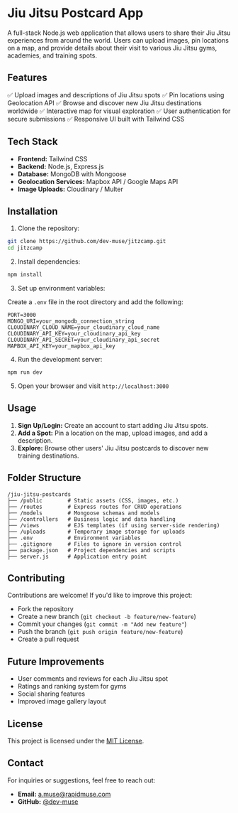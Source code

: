 # Jiu Jitsu Postcard App

A full-stack Node.js web application that allows users to share their Jiu Jitsu experiences from around the world. Users can upload images, pin locations on a map, and provide details about their visit to various Jiu Jitsu gyms, academies, and training spots.

## Features

✅ Upload images and descriptions of Jiu Jitsu spots
✅ Pin locations using Geolocation API
✅ Browse and discover new Jiu Jitsu destinations worldwide
✅ Interactive map for visual exploration
✅ User authentication for secure submissions
✅ Responsive UI built with Tailwind CSS

## Tech Stack

- **Frontend:** Tailwind CSS
- **Backend:** Node.js, Express.js
- **Database:** MongoDB with Mongoose
- **Geolocation Services:** Mapbox API / Google Maps API
- **Image Uploads:** Cloudinary / Multer

## Installation

1. Clone the repository:

```bash
git clone https://github.com/dev-muse/jitzcamp.git
cd jitzcamp
```

2. Install dependencies:

```bash
npm install
```

3. Set up environment variables:

Create a `.env` file in the root directory and add the following:

```
PORT=3000
MONGO_URI=your_mongodb_connection_string
CLOUDINARY_CLOUD_NAME=your_cloudinary_cloud_name
CLOUDINARY_API_KEY=your_cloudinary_api_key
CLOUDINARY_API_SECRET=your_cloudinary_api_secret
MAPBOX_API_KEY=your_mapbox_api_key
```

4. Run the development server:

```bash
npm run dev
```

5. Open your browser and visit `http://localhost:3000`

## Usage

1. **Sign Up/Login:** Create an account to start adding Jiu Jitsu spots.
2. **Add a Spot:** Pin a location on the map, upload images, and add a description.
3. **Explore:** Browse other users' Jiu Jitsu postcards to discover new training destinations.

## Folder Structure

```
/jiu-jitsu-postcards
├── /public        # Static assets (CSS, images, etc.)
├── /routes        # Express routes for CRUD operations
├── /models        # Mongoose schemas and models
├── /controllers   # Business logic and data handling
├── /views         # EJS templates (if using server-side rendering)
├── /uploads       # Temporary image storage for uploads
├── .env           # Environment variables
├── .gitignore     # Files to ignore in version control
├── package.json   # Project dependencies and scripts
├── server.js      # Application entry point
```

## Contributing

Contributions are welcome! If you'd like to improve this project:
- Fork the repository
- Create a new branch (`git checkout -b feature/new-feature`)
- Commit your changes (`git commit -m "Add new feature"`)
- Push the branch (`git push origin feature/new-feature`)
- Create a pull request

## Future Improvements

- User comments and reviews for each Jiu Jitsu spot
- Ratings and ranking system for gyms
- Social sharing features
- Improved image gallery layout

## License

This project is licensed under the [MIT License](LICENSE).

## Contact

For inquiries or suggestions, feel free to reach out:
- **Email:** a.muse@rapidmuse.com
- **GitHub:** [@dev-muse](https://github.com/dev-muse)

